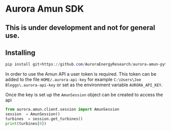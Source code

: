 # Aurora Amun SDK

## This is under development and not for general use.

## Installing

```powershell
pip install git+https://github.com/AuroraEnergyResearch/aurora-amun-python-sdk
```

In order to use the Amun API a user token is required. This token can be added to the file `HOME/.aurora-api-key` for example `C:\Users\Joe Bloggs\.aurora-api-key` or set as the environment variable `AURORA_API_KEY`.

Once the key is set up the `AmunSession` object can be created to access the api

```python
from aurora.amun.client.session import AmunSession
session  = AmunSession()
turbines  = session.get_turbines()
print(turbines[0])
```
